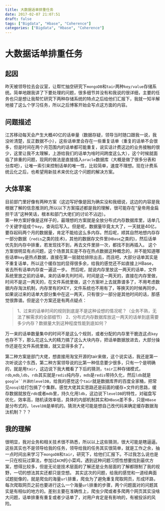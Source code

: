 ```yaml
---
title: 大数据话单排重任务
date: 2017-02-07 21:07:51
draft: false
tags: ["Bigdata", "Hbase", "Coherence"]
categories: ["Bigdata", "Hbase", "Coherence"]
---
```

# 大数据话单排重任务
## 起因
昨天被领导拉去会议室，让帮忙抽空研究下`mongoDB`和`tair`两种`key/value`存储系统。简单地跟我讲了下要处理的问题，很多细节并没有和我说的很详细，主要的任务也只是想让我帮忙研究下两种存储系统的特点之后给他们汇报下，我就一知半解地接了这么个学习任务，所以之后博客开始会写点这方面的内容。
## 问题描述
江苏移动每天会产生大概40亿的话单量（数据存疑，领导当时随口跟我一说，我没听清楚，反正数据不小），这些话单里会存在一些重复话单（重复的话单不会很多，但是时间在两个月范围内的话单都可能重复，说实话计费这边的业务接触的很少，这里让我不太理解，上游给我们的话单为啥时间跨度这么大），这个时候就面临了排重的问题，现网的做法是直接插入`oracle`数据库（大概是做了很多分表和分库吧），让唯一索引来控制话单的唯一性，比较简单，速度不理想。现在计费系统云化之后，也希望用新技术来优化这个问题的解决方案。

<!--more-->

## 大体草案
目前部门里好像有两种方案（这边写好像是因为确实没和我细说，这边的内容是我根据了解的信息推测的,所以以下方案描述都是我的理解，很可能存在“皇帝用金扁担干活”这种笑话，根本和部门大佬们的讨论不沾边）。  
第一种方案好像是这样子的，最理想的方案就是全放分布式内存数据库里，话单几个关键字组成个`key`，查询后写入。但是呢，数据量毕竟太大了，一天就是40亿，要存起码两个月的数据量，肯定不能给这么多内存。然后呢，顺其自然地想内存存一部分数据（`redis`之类的技术)，其他的数据存文件里(`HBase`之类的)，然后话单优先到内存中排重，若发现找不到，再去文件里排一次，都找不到再插入。 
这个方案很明显有点问题，这个场景其实是不存在热点数据这种概念的，并不能知道哪些话单`key`是热点数据，直接在第一层就给排除出去，而且吧，大部分话单其实是不重复话单，所以这个缓存加的显得很多余，给我的感觉还不如直接上HBase，省去所有话单内存查一遍这一步。 
然后呢，就说内存里放这一两天的话单，文件系统里放之前的话单。来的话单先判时间，时间是这一两天的，直接在内存里做，时间不是这一两天的，在文件系统里做，这个方案听上去就靠谱多了，不用考虑数据内存淘汰机制，内存里有的KEY，文件系统也不用有了，等换天的时候再同步。如果说过来的话单大部分集中在这一两天，只有很少一部分是其他时间的话，那感觉很靠谱。但是这个方案还是有两点疑点：  

>1、过来的话单时间的规则到底是不是这种设想的情况呢？（业务不熟，无法了解需求的全部细节） 
>2、分布式内存数据库放这一两天的话单到底需要多少内存？数据量大到这种程度性能到底如何？

万一来的话单数量集中的时间不是这么个规则，或者分配的内存里干脆连这点`key`也存不下，那么花这么大的精力搞了这么大块内存，把话单数据放进去，大部分操作还是在文件系统里做，就又显得多余了。

第二种方案是部门大佬，想直接用淘宝开源的tair来做，这个说实话，我还是第一次听说这个东西，第二种方案领导说的比第一种信息要少很多，只有一个是明确的，就是用`tair`，这边说下我大概看了下后的猜测，`tair`三种存储模式，`rdb`,`mdb`,`ldb`，`rdb`其实就是`redis`纯内存，`mdb`是`redis`带持久化，然后`ldb`就是`google``开源的levelDB`，给我的感觉这个`tair`就是数据库界的百度全家桶，把常见`nosql`给打包搞了个集群。感觉大佬其实思路还是前面的缓存+文件的思路，缓存数据就放在`rdb`或者`mdb`里，持久化用`ldb`，这边说下`levelDB`的特性，对磁盘写优化，效率高，随机读效率低，具体的内部机制其实和`HBase`差不多，只是`HBase`是分布式的，`levelDB`是单机的。猜测大佬可能是想自己改代码来确定缓存数据淘汰机制？？？

## 我的理解
很明显，我对业务和相关技术很不熟悉，所以以上这些猜测，很大可能是瞎逼逼。这些其实也不是领导给我的任务，领导给我的任务其实很简单，就是工作之余，抽一点时间出来学习下`mongoDB`和`tair`，研究下，给他们汇报下。不过我怎么说也是一只在校玩过算法，参加过`ACM`的小菜鸡，遇到这种问题习惯性想要找到最优方案，想得比较多，但是无论是技术层面的了解还是业务层面的了解都限制了我的视野，一切的想法其实还都只是空想。 
其实这次的问题，给我的感觉和一道经典面试题挺像的，就是爬虫的海量`url`排重，爬虫为了避免重复爬取网页，形成环路，每次爬取网页之前也要进行这么一个海量`url`排重的步骤，两个问题面对的问题其实是有相似的地方的。差别主要在准确性上，爬虫少爬或者多爬两个网页其实没啥大问题，话单排重有重复或者少话单了，对用户肯定是有影响的，有被投诉的风险。